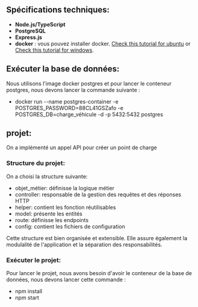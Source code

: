 ## Spécifications techniques:
- **Node.js/TypeScript**
- **PostgreSQL**
- **Express.js**
- **docker** :  vous pouvez installer docker. [Check this tutorial for ubuntu](https://docs.docker.com/engine/install/ubuntu/) or [Check this tutorial for windows](https://docs.docker.com/docker-for-windows/install/).

## Exécuter la base de données:

Nous utilisons l'image docker postgres et pour lancer le conteneur postgres, nous devons lancer la commande suivante :
* docker run --name postgres-container -e POSTGRES_PASSWORD=88CL41GSZafo -e POSTGRES_DB=charge_véhicule -d -p 5432:5432 postgres

## projet:
On a implémenté un appel API pour créer un point de charge

### Structure du projet:
On a choisi la structure suivante:
* objet_métier: définisse la logique métier
* controller: responsable de la gestion des requêtes et des réponses HTTP
* helper: contient les fonction réutilisables
* model: présente les entités
* route: définisse les endpoints
* config: contient les fichiers de configuration

Cette structure est bien organisée et extensible. Elle assure également la modulalité de l'application et la séparation des responsabilités.

### Exécuter le projet:
Pour lancer le projet, nous avons besoin d'avoir le conteneur de la base de données, nous devons lancer cette commande :
* npm install
* npm start